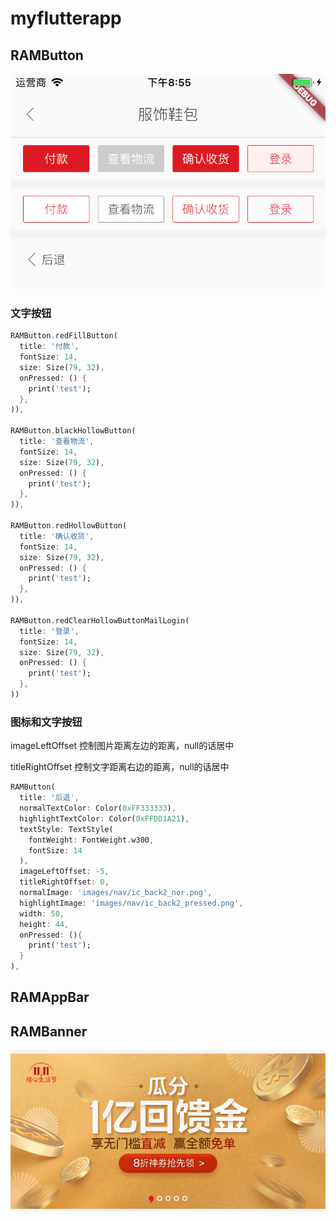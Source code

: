 # myflutterapp

## RAMButton

![](https://github.com/RamboQiu/RAMFlutter/blob/master/images/button.png?raw=true)


### 文字按钮

```dart
RAMButton.redFillButton(
  title: '付款',
  fontSize: 14,
  size: Size(79, 32),
  onPressed: () {
    print('test');
  },
)),

RAMButton.blackHollowButton(
  title: '查看物流',
  fontSize: 14,
  size: Size(79, 32),
  onPressed: () {
    print('test');
  },
)),

RAMButton.redHollowButton(
  title: '确认收货',
  fontSize: 14,
  size: Size(79, 32),
  onPressed: () {
    print('test');
  },
)),

RAMButton.redClearHollowButtonMailLogin(
  title: '登录',
  fontSize: 14,
  size: Size(79, 32),
  onPressed: () {
    print('test');
  },
))
```



### 图标和文字按钮

imageLeftOffset 控制图片距离左边的距离，null的话居中

titleRightOffset 控制文字距离右边的距离，null的话居中

```dart
RAMButton(
  title: '后退',
  normalTextColor: Color(0xFF333333),
  highlightTextColor: Color(0xFFDD1A21),
  textStyle: TextStyle(
    fontWeight: FontWeight.w300,
    fontSize: 14
  ),
  imageLeftOffset: -5,
  titleRightOffset: 0,
  normalImage: 'images/nav/ic_back2_nor.png',
  highlightImage: 'images/nav/ic_back2_pressed.png',
  width: 50,
  height: 44,
  onPressed: (){
    print('test');
  }
),
```
## RAMAppBar
## RAMBanner

![](https://github.com/RamboQiu/RAMFlutter/blob/master/images/banner.png?raw=true)


